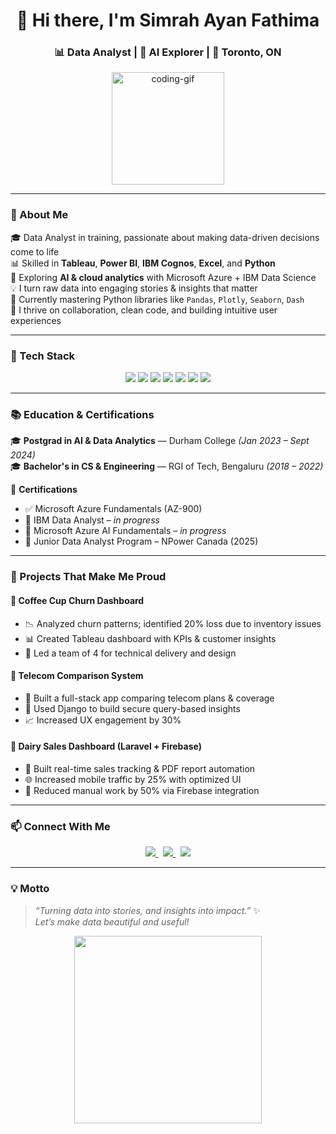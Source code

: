 <h1 align="center">👋 Hi there, I'm Simrah Ayan Fathima</h1>
<h3 align="center">📊 Data Analyst | 🧠 AI Explorer | 📍 Toronto, ON</h3>

<p align="center">
  <img src="https://media.giphy.com/media/QssGEmpkyEOhBCb7e1/giphy.gif" width="180" alt="coding-gif"/>
</p>

---

### 🚀 About Me

🎓 Data Analyst in training, passionate about making data-driven decisions come to life  
📊 Skilled in **Tableau**, **Power BI**, **IBM Cognos**, **Excel**, and **Python**  
📡 Exploring **AI & cloud analytics** with Microsoft Azure + IBM Data Science  
💡 I turn raw data into engaging stories & insights that matter  
🎯 Currently mastering Python libraries like `Pandas`, `Plotly`, `Seaborn`, `Dash`  
💬 I thrive on collaboration, clean code, and building intuitive user experiences

---

### 🧰 Tech Stack

<p align="center">
  <img src="https://img.shields.io/badge/Python-3776AB?style=for-the-badge&logo=python&logoColor=white"/>
  <img src="https://img.shields.io/badge/SQL-005C84?style=for-the-badge&logo=postgresql&logoColor=white"/>
  <img src="https://img.shields.io/badge/Tableau-E97627?style=for-the-badge&logo=tableau&logoColor=white"/>
  <img src="https://img.shields.io/badge/PowerBI-F2C811?style=for-the-badge&logo=powerbi&logoColor=black"/>
  <img src="https://img.shields.io/badge/IBM%20Cognos-05122A?style=for-the-badge&logo=ibm&logoColor=white"/>
  <img src="https://img.shields.io/badge/Azure-0089D6?style=for-the-badge&logo=microsoftazure&logoColor=white"/>
  <img src="https://img.shields.io/badge/Excel-217346?style=for-the-badge&logo=microsoft-excel&logoColor=white"/>
</p>

---

### 📚 Education & Certifications

🎓 **Postgrad in AI & Data Analytics** — Durham College *(Jan 2023 – Sept 2024)*  
🎓 **Bachelor's in CS & Engineering** — RGI of Tech, Bengaluru *(2018 – 2022)*

📜 **Certifications**  
- ✅ Microsoft Azure Fundamentals (AZ-900)  
- 🧠 IBM Data Analyst – *in progress*  
- 🤖 Microsoft Azure AI Fundamentals – *in progress*  
- 🚀 Junior Data Analyst Program – NPower Canada (2025)

---

### 🌟 Projects That Make Me Proud

#### 🧃 Coffee Cup Churn Dashboard
- 📉 Analyzed churn patterns; identified 20% loss due to inventory issues  
- 📊 Created Tableau dashboard with KPIs & customer insights  
- 👥 Led a team of 4 for technical delivery and design  

#### 📶 Telecom Comparison System
- 🔎 Built a full-stack app comparing telecom plans & coverage  
- 🔐 Used Django to build secure query-based insights  
- 📈 Increased UX engagement by 30%  

#### 🥛 Dairy Sales Dashboard (Laravel + Firebase)
- 🧮 Built real-time sales tracking & PDF report automation  
- 🌐 Increased mobile traffic by 25% with optimized UI  
- 📝 Reduced manual work by 50% via Firebase integration

---

### 📫 Connect With Me

<p align="center">
  <a href="https://www.linkedin.com/in/simrah-ayan">
    <img src="https://img.shields.io/badge/LinkedIn-SimrahAyan-blue?style=for-the-badge&logo=linkedin&logoColor=white" />
  </a>
  &nbsp;
  <a href="mailto:simrahayan2611@gmail.com">
    <img src="https://img.shields.io/badge/Gmail-simrahayan2611@gmail.com-D14836?style=for-the-badge&logo=gmail&logoColor=white" />
  </a>
  &nbsp;
  <a href="https://github.com/Starscorpio">
    <img src="https://img.shields.io/badge/GitHub-Starscorpio-100000?style=for-the-badge&logo=github&logoColor=white" />
  </a>
</p>

---

### 💡 Motto

> *“Turning data into stories, and insights into impact.”* ✨  
> *Let’s make data beautiful and useful!*

<p align="center">
  <img src="https://media.giphy.com/media/3o7aD2saalBwwftBIY/giphy.gif" width="300" />
</p>
